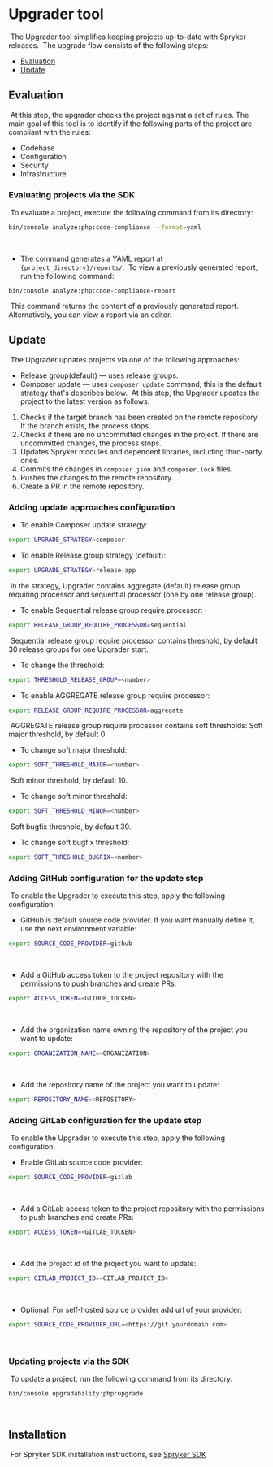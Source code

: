 # Upgrader tool
​
The Upgrader tool simplifies keeping projects up-to-date with Spryker releases.
​
The upgrade flow consists of the following steps:
- [Evaluation](#evaluation)
- [Update](#update)
  ​
## Evaluation
​
At this step, the upgrader checks the project against a set of rules. The main goal of this tool is to identify if the following parts of the project are compliant with the rules:
- Codebase
- Configuration
- Security
- Infrastructure
  ​
### Evaluating projects via the SDK
​
To evaluate a project, execute the following command from its directory:
```bash
bin/console analyze:php:code-compliance --format=yaml
```
​
- The command generates a YAML report at `{project_directory}/reports/`.
  ​
  To view a previously generated report, run the following command:
  ​
```
bin/console analyze:php:code-compliance-report
```
​
This command returns the content of a previously generated report. Alternatively, you can view a report via an editor.
​
## Update
​
The Upgrader updates projects via one of the following approaches:
- Release group(default) — uses release groups.
- Composer update — uses `composer update` command; this is the default strategy that's describes below.
  ​
  At this step, the Upgrader updates the project to the latest version as follows:
1. Checks if the target branch has been created on the remote repository. If the branch exists, the process stops.
2. Checks if there are no uncommitted changes in the project. If there are uncommitted changes, the process stops.
3. Updates Spryker modules and dependent libraries, including third-party ones.
4. Commits the changes in `composer.json` and `composer.lock` files.
5. Pushes the changes to the remote repository.
6. Create a PR in the remote repository.
   ​
### Adding update approaches configuration
* To enable Composer update strategy:
```bash
export UPGRADE_STRATEGY=composer
```
* To enable Release group strategy (default):
```bash
export UPGRADE_STRATEGY=release-app
```
​
In the strategy, Upgrader contains aggregate (default) release group requiring processor and sequential processor (one by one release group).
​
* To enable Sequential release group require processor:
```bash
export RELEASE_GROUP_REQUIRE_PROCESSOR=sequential
```
​
Sequential release group require processor contains threshold, by default 30 release groups for one Upgrader start.
​
* To change the threshold:
```bash
export THRESHOLD_RELEASE_GROUP=<number>
```
* To enable AGGREGATE release group require processor:
```bash
export RELEASE_GROUP_REQUIRE_PROCESSOR=aggregate
```
​
AGGREGATE release group require processor contains soft thresholds:
​
Soft major threshold, by default 0.

* To change soft major threshold:
```bash
export SOFT_THRESHOLD_MAJOR=<number>
```
​
Soft minor threshold, by default 10.
​
* To change soft minor threshold:
```bash
export SOFT_THRESHOLD_MINOR=<number>
```
​
Soft bugfix threshold, by default 30.
​
* To change soft bugfix threshold:
```bash
export SOFT_THRESHOLD_BUGFIX=<number>
```
### Adding GitHub configuration for the update step
​
To enable the Upgrader to execute this step, apply the following configuration:
​
* GitHub is default source code provider. If you want manually define it, use the next environment variable:
  ​
```bash
export SOURCE_CODE_PROVIDER=github
```
​
* Add a GitHub access token to the project repository with the permissions to push branches and create PRs:
  ​
```bash
export ACCESS_TOKEN=<GITHUB_TOCKEN>
```
​
* Add the organization name owning the repository of the project you want to update:
```bash
export ORGANIZATION_NAME=<ORGANIZATION>
```
​
* Add the repository name of the project you want to update:
```bash
export REPOSITORY_NAME=<REPOSITORY>
```
### Adding GitLab configuration for the update step
​
To enable the Upgrader to execute this step, apply the following configuration:
​
* Enable GitLab source code provider:
  ​
```bash
export SOURCE_CODE_PROVIDER=gitlab
```
​
* Add a GitLab access token to the project repository with the permissions to push branches and create PRs:
  ​
```bash
export ACCESS_TOKEN=<GITLAB_TOCKEN>
```
​
* Add the project id of the project you want to update:
```bash
export GITLAB_PROJECT_ID=<GITLAB_PROJECT_ID>
```
​
* Optional. For self-hosted source provider add url of your provider:
```bash
export SOURCE_CODE_PROVIDER_URL=<https://git.yourdomain.com>
```
​
### Updating projects via the SDK
​
To update a project, run the following command from its directory:
```bash
bin/console upgradability:php:upgrade
```
​
## Installation
​
For Spryker SDK installation instructions, see [Spryker SDK](https://github.com/spryker-sdk/sdk#installation)
